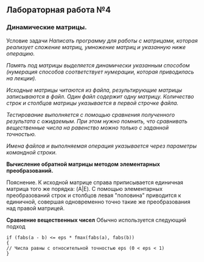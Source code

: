 ## Лабораторная работа №4 
### Динамические матрицы.

Условие задачи
_Написать программу для работы с матрицами, которая реализует сложение матриц, умножение матриц и указанную ниже операцию._

_Память под матрицы выделяется динамически указанным способом (нумерация способов соответствует нумерации, которая приводилась на лекции)._

_Исходные матрицы читаются из файла, результирующие матрицы записываются в файл. Один файл содержит одну матрицу. Количество строк и столбцов матрицы указывается в первой строчке файла._

_Тестирование выполняется с помощью сравнения полученного результата с ожидаемым. При этом нужно помнить, что сравнивать вещественные числа на равенство можно только с заданной точностью._

_Имена файлов и выполняемая операция указывается через параметры командной строки._

**Вычисление обратной матрицы методом элементарных преобразований.**

Пояснение.
К исходной матрице справа приписывается единичная матрица того же порядка: (A|E). С помощью элементарных преобразований строк и столбцов левая "половина" приводится к единичной, совершая одновременно точно такие же преобразования над правой матрицей.

**Сравнение вещественных чисел**
Обычно используется следующий подход
```
if (fabs(a - b) <= eps * fmax(fabs(a), fabs(b))
{
// Числа равны с относительной точностью eps (0 < eps < 1)
}
```
